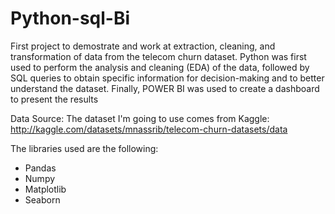 # Python-sql-Bi
First project to demostrate and work at extraction, cleaning, and transformation of data from the telecom churn dataset. Python was first used to perform the analysis and cleaning (EDA) of the data, followed by SQL queries to obtain specific information for decision-making and to better understand the dataset. Finally, POWER BI was used to create a dashboard to present the results


Data Source: The dataset I'm going to use comes from Kaggle: http://kaggle.com/datasets/mnassrib/telecom-churn-datasets/data

The libraries used are the following:
* Pandas
* Numpy 
* Matplotlib
* Seaborn
